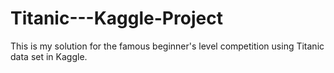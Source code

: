 # Titanic---Kaggle-Project
This is my solution for the famous beginner's level competition using Titanic data set in Kaggle.
